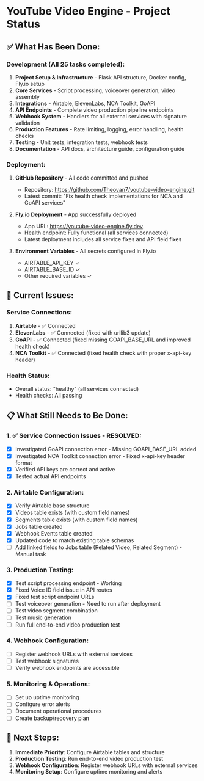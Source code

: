 # YouTube Video Engine - Project Status

## ✅ What Has Been Done:

### Development (All 25 tasks completed):
1. **Project Setup & Infrastructure** - Flask API structure, Docker config, Fly.io setup
2. **Core Services** - Script processing, voiceover generation, video assembly
3. **Integrations** - Airtable, ElevenLabs, NCA Toolkit, GoAPI
4. **API Endpoints** - Complete video production pipeline endpoints
5. **Webhook System** - Handlers for all external services with signature validation
6. **Production Features** - Rate limiting, logging, error handling, health checks
7. **Testing** - Unit tests, integration tests, webhook tests
8. **Documentation** - API docs, architecture guide, configuration guide

### Deployment:
1. **GitHub Repository** - All code committed and pushed
   - Repository: https://github.com/Theovan7/youtube-video-engine.git
   - Latest commit: "Fix health check implementations for NCA and GoAPI services"

2. **Fly.io Deployment** - App successfully deployed
   - App URL: https://youtube-video-engine.fly.dev
   - Health endpoint: Fully functional (all services connected)
   - Latest deployment includes all service fixes and API field fixes

3. **Environment Variables** - All secrets configured in Fly.io
   - AIRTABLE_API_KEY ✓
   - AIRTABLE_BASE_ID ✓
   - Other required variables ✓

## 🔧 Current Issues:

### Service Connections:
1. **Airtable** - ✅ Connected
2. **ElevenLabs** - ✅ Connected (fixed with urllib3 update)
3. **GoAPI** - ✅ Connected (fixed missing GOAPI_BASE_URL and improved health check)
4. **NCA Toolkit** - ✅ Connected (fixed health check with proper x-api-key header)

### Health Status:
- Overall status: "healthy" (all services connected)
- Health checks: All passing

## 📋 What Still Needs to Be Done:

### 1. ✅ Service Connection Issues - RESOLVED:
- [x] Investigated GoAPI connection error - Missing GOAPI_BASE_URL added
- [x] Investigated NCA Toolkit connection error - Fixed x-api-key header format
- [x] Verified API keys are correct and active
- [x] Tested actual API endpoints

### 2. Airtable Configuration:
- [x] Verify Airtable base structure
- [x] Videos table exists (with custom field names)
- [x] Segments table exists (with custom field names)
- [x] Jobs table created
- [x] Webhook Events table created
- [x] Updated code to match existing table schemas
- [ ] Add linked fields to Jobs table (Related Video, Related Segment) - Manual task

### 3. Production Testing:
- [x] Test script processing endpoint - Working
- [x] Fixed Voice ID field issue in API routes
- [x] Fixed test script endpoint URLs
- [ ] Test voiceover generation - Need to run after deployment
- [ ] Test video segment combination
- [ ] Test music generation
- [ ] Run full end-to-end video production test

### 4. Webhook Configuration:
- [ ] Register webhook URLs with external services
- [ ] Test webhook signatures
- [ ] Verify webhook endpoints are accessible

### 5. Monitoring & Operations:
- [ ] Set up uptime monitoring
- [ ] Configure error alerts
- [ ] Document operational procedures
- [ ] Create backup/recovery plan

## 🚀 Next Steps:

1. **Immediate Priority**: Configure Airtable tables and structure
2. **Production Testing**: Run end-to-end video production test
3. **Webhook Configuration**: Register webhook URLs with external services
4. **Monitoring Setup**: Configure uptime monitoring and alerts
